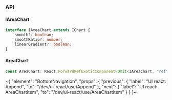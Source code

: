 

### API

#### IAreaChart

```ts
interface IAreaChart extends IChart {
    smooth?: boolean;
    smoothRatio?: number;
    linearGradient?: boolean;
}
```

#### AreaChart

```ts
const AreaChart: React.ForwardRefExoticComponent<Omit<IAreaChart, "ref"> & React.RefAttributes<unknown>>;
```


~{
  "element": "BottomNavigation",
  "props": {
    "previous": {
      "label": "UI react: Append",
      "to": "/dev/ui-react/use/Append"
    },
    "next": {
      "label": "UI react: AreaChartItem",
      "to": "/dev/ui-react/use/AreaChartItem"
    }
  }
}~
